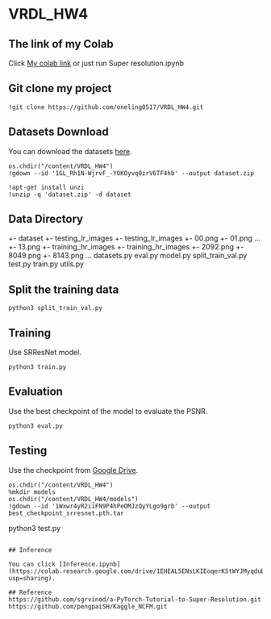 # VRDL_HW4

## The link of my Colab

Click [My colab link](https://colab.research.google.com/drive/1mrqrHPnOH7Jx5W3o_2td_CifL7wjtpEo?usp=sharing) or just run Super resolution.ipynb

## Git clone my project
```
!git clone https://github.com/oneling0517/VRDL_HW4.git
```
## Datasets Download
You can download the datasets [here](https://drive.google.com/file/d/1GL_Rh1N-WjrvF_-YOKOyvq0zrV6TF4hb/view).
```
os.chdir("/content/VRDL_HW4")
!gdown --id '1GL_Rh1N-WjrvF_-YOKOyvq0zrV6TF4hb' --output dataset.zip

!apt-get install unzi
!unzip -q 'dataset.zip' -d dataset
```

## Data Directory
+- dataset
    +- testing_lr_images
        +- testing_lr_images
            +- 00.png
            +- 01.png
            ...
            +- 13.png
    +- training_hr_images
        +- training_hr_images
            +- 2092.png
            +- 8049.png
            +- 8143.png
            ...
datasets.py
eval.py
model.py
split_train_val.py
test.py
train.py
utils.py

## Split the training data
```
python3 split_train_val.py
```

## Training
Use SRResNet model.
```
python3 train.py
```

## Evaluation
Use the best checkpoint of the model to evaluate the PSNR.
```
python3 eval.py
```

## Testing
Use the checkpoint from [Google Drive](https://drive.google.com/file/d/1Wxwr4yR2iiFN9P4hPeOMJzQyYLgo9grb/view?usp=sharing).
```
os.chdir("/content/VRDL_HW4")
%mkdir models
os.chdir("/content/VRDL_HW4/models")
!gdown --id '1Wxwr4yR2iiFN9P4hPeOMJzQyYLgo9grb' --output best_checkpoint_srresnet.pth.tar
```
python3 test.py
```

## Inference

You can click [Inference.ipynb](https://colab.research.google.com/drive/1EHEAL5ENsLKIEoqerKStWYJMyqduB7aE?usp=sharing).

## Reference
https://github.com/sgrvinod/a-PyTorch-Tutorial-to-Super-Resolution.git
https://github.com/pengpaiSH/Kaggle_NCFM.git

